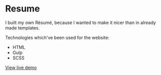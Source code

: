 # Resume

I built my own Résumé, because I wanted to make it nicer than in already made templates.

Technologies which've been used for the website:
- HTML
- Gulp
- SCSS

[View live demo](https://marviq.anastasiastarodubtseva.com)